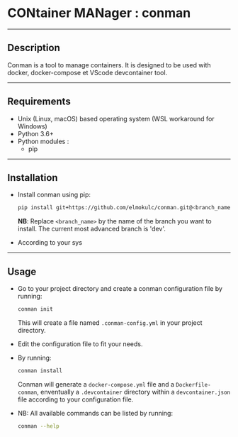 # **CON**tainer **MAN**ager : conman
---

## Description

Conman is a tool to manage containers. It is designed to be used with docker, docker-compose et VScode devcontainer tool.

---

## Requirements 

- Unix (Linux, macOS) based operating system (WSL workaround for Windows)
- Python 3.6+
- Python modules :
    - pip

---

## Installation

- Install conman using pip:

    ```bash
    pip install git+https://github.com/elmokulc/conman.git@<branch_name>
    ```

    **NB**: Replace `<branch_name>` by the name of the branch you want to install. The current most advanced branch is 'dev'.

- According to your sys 

---

## Usage
- Go to your project directory and create a conman configuration file by running:

    ```bash
    conman init
    ```

    This will create a file named `.conman-config.yml` in your project directory.

- Edit the configuration file to fit your needs.
- By running: 
    
    ```bash
    conman install
    ```

    Conman will generate a `docker-compose.yml` file and a `Dockerfile-conman`, enventually a `.devcontainer` directory within a `devcontainer.json` file according to your configuration file.
    

- NB:  All available commands can be listed by running:

    ```bash
    conman --help
    ```